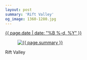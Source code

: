 ```yaml
---
layout: post
summary: 'Rift Valley'
og_image: 1360-1280.jpg
---
```


<p>
 <time>
  <a href="/1360">
   {{ page.date | date: "%B %-d, %Y" }}
  </a>
 </time>
 <a href="/1360">
  <figure data-taken="5/8/2021">
   <img alt="{{ page.summary }}" sizes="(min-width: 700px) 50vw, calc(100vw - 2rem)" src="{{ site.assets_url }}/1360-640.jpg" srcset="{{ site.assets_url }}/1360-320.jpg 320w, {{ site.assets_url }}/1360-640.jpg 640w, {{ site.assets_url }}/1360-960.jpg 960w, {{ site.assets_url }}/1360-1280.jpg 1280w"/>
  </figure>
 </a>
 <span>
  Rift Valley
 </span>
</p>
